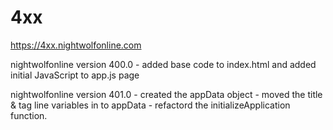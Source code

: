 # 4xx

https://4xx.nightwolfonline.com

nightwolfonline version 400.0
	- added base code to index.html and added initial JavaScript to app.js page
	
nightwolfonline version 401.0
	- created the appData object
	- moved the title & tag line variables in to appData
	- refactord the initializeApplication function.
